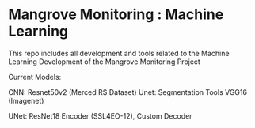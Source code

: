 # Mangrove Monitoring : Machine Learning

This repo includes all development and tools related to the Machine Learning Development of the Mangrove Monitoring Project

Current Models:

CNN: Resnet50v2 (Merced RS Dataset)
Unet: Segmentation Tools VGG16 (Imagenet) 

UNet: ResNet18 Encoder (SSL4EO-12), Custom Decoder

